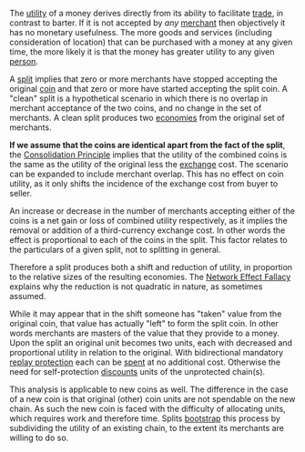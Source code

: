 The [utility](Glossary#utility) of a money derives directly from its ability to facilitate [trade](Glossary#trade), in contrast to barter. If it is not accepted by *any* [merchant](Glossary#merchant) then objectively it has no monetary usefulness. The more goods and services (including consideration of location) that can be purchased with a money at any given time, the more likely it is that the money has greater utility to any given [person](Glossary#person).

A [split](Glossary#split) implies that zero or more merchants have stopped accepting the original [coin](Glossary#coin) and that zero or more have started accepting the split coin. A "clean" split is a hypothetical scenario in which there is no overlap in merchant acceptance of the two coins, and no change in the set of merchants. A clean split produces two [economies](Glossary#economy) from the original set of merchants.

**If we assume that the coins are identical apart from the fact of the split**, the [Consolidation Principle](Consolidation-Principle) implies that the utility of the combined coins is the same as the utility of the original less the [exchange](Glossary#exchange) cost. The scenario can be expanded to include merchant overlap. This has no effect on coin utility, as it only shifts the incidence of the exchange cost from buyer to seller.

An increase or decrease in the number of merchants accepting either of the coins is a net gain or loss of combined utility respectively, as it implies the removal or addition of a third-currency exchange cost. In other words the effect is proportional to each of the coins in the split. This factor relates to the particulars of a given split, not to splitting in general.

Therefore a split produces both a shift and reduction of utility, in proportion to the relative sizes of the resulting economies. The [Network Effect Fallacy](Network-Effect-Fallacy) explains why the reduction is not quadratic in nature, as sometimes assumed.

While it may appear that in the shift someone has "taken" value from the original coin, that value has actually "left" to form the split coin. In other words merchants are masters of the value that they provide to a money. Upon the split an original unit becomes two units, each with decreased and proportional utility in relation to the original. With bidirectional mandatory [replay protection](Replay-Protection-Fallacy) each can be [spent](Glossary#spend) at no additional cost. Otherwise the need for self-protection [discounts](https://en.m.wikipedia.org/wiki/Net_present_value) units of the unprotected chain(s).

This analysis is applicable to new coins as well. The difference in the case of a new coin is that original (other) coin units are not spendable on the new chain. As such the new coin is faced with the difficulty of allocating units, which requires work and therefore time. Splits [bootstrap](https://en.wikipedia.org/wiki/Bootstrapping) this process by subdividing the utility of an existing chain, to the extent its merchants are willing to do so.